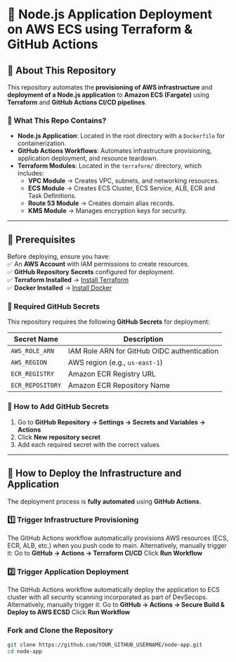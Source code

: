 # 🚀 Node.js Application Deployment on AWS ECS using Terraform & GitHub Actions  

## **📌 About This Repository**  
This repository automates the **provisioning of AWS infrastructure** and **deployment of a Node.js application** to **Amazon ECS (Fargate)** using **Terraform** and **GitHub Actions CI/CD pipelines**.  

### **🔹 What This Repo Contains?**  
- **Node.js Application**: Located in the root directory with a `Dockerfile` for containerization.  
- **GitHub Actions Workflows**: Automates infrastructure provisioning, application deployment, and resource teardown.  
- **Terraform Modules**: Located in the `terraform/` directory, which includes:  
  - **VPC Module** → Creates VPC, subnets, and networking resources.  
  - **ECS Module** → Creates ECS Cluster, ECS Service, ALB, ECR and Task Definitions.  
  - **Route 53 Module** → Creates domain alias records.  
  - **KMS Module** → Manages encryption keys for security.  

---

## **📌 Prerequisites**  
Before deploying, ensure you have:  
✅ An **AWS Account** with IAM permissions to create resources.  
✅ **GitHub Repository Secrets** configured for deployment.  
✅ **Terraform Installed** → [Install Terraform](https://developer.hashicorp.com/terraform/tutorials/aws-get-started/install-cli)  
✅ **Docker Installed** → [Install Docker](https://docs.docker.com/get-docker/)  

### **🔹 Required GitHub Secrets**
This repository requires the following **GitHub Secrets** for deployment:

| **Secret Name**   | **Description** |
|------------------|---------------|
| `AWS_ROLE_ARN`   | IAM Role ARN for GitHub OIDC authentication |
| `AWS_REGION`     | AWS region (e.g., `us-east-1`) |
| `ECR_REGISTRY`   | Amazon ECR Registry URL |
| `ECR_REPOSITORY` | Amazon ECR Repository Name |

### **🔹 How to Add GitHub Secrets**
1. Go to **GitHub Repository → Settings → Secrets and Variables → Actions**  
2. Click **New repository secret**  
3. Add each required secret with the correct values  

---

## **📌 How to Deploy the Infrastructure and Application**  

The deployment process is **fully automated** using **GitHub Actions**. 

### **1️⃣ Trigger Infrastructure Provisioning**
The GitHub Actions workflow automatically provisions AWS resources (ECS, ECR, ALB, etc.) when you push code to main.
Alternatively, manually trigger it:
Go to **GitHub → Actions → Terraform CI/CD**
Click **Run Workflow**

### **2️⃣ Trigger Application Deployment**
The GitHub Actions workflow automatically deploy the application to ECS cluster with all security scanning incorporated as part of DevSecops.
Alternatively, manually trigger it:
Go to **GitHub → Actions → Secure Build & Deploy to AWS ECSD**
Click **Run Workflow**

### **Fork and Clone the Repository**  
```sh
git clone https://github.com/YOUR_GITHUB_USERNAME/node-app.git
cd node-app
